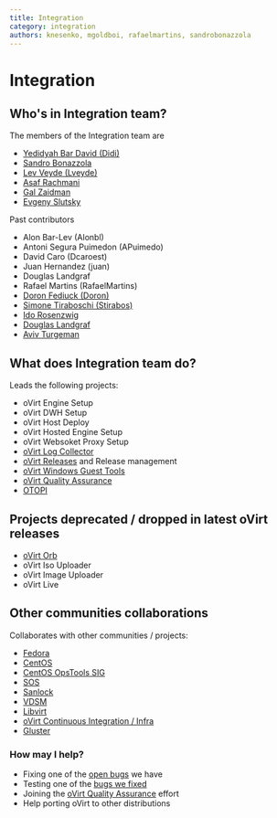 ```yaml
---
title: Integration
category: integration
authors: knesenko, mgoldboi, rafaelmartins, sandrobonazzola
---
```


# Integration

## Who's in Integration team?

The members of the Integration team are

*   [Yedidyah Bar David (Didi)](https://github.com/didib)
*   [Sandro Bonazzola](https://github.com/sandrobonazzola)
*   [Lev Veyde (Lveyde)](https://github.com/lveyde)
*   [Asaf Rachmani](https://github.com/arachmani)
*   [Gal Zaidman](https://github.com/Gal-Zaidman)
*   [Evgeny Slutsky](https://github.com/eslutsky)

Past contributors

*   Alon Bar-Lev (Alonbl)
*   Antoni Segura Puimedon (APuimedo)
*   David Caro (Dcaroest)
*   Juan Hernandez (juan)
*   Douglas Landgraf
*   Rafael Martins (RafaelMartins)
*   [Doron Fediuck (Doron)](https://github.com/doron-fediuck)
*   [Simone Tiraboschi (Stirabos)](https://github.com/tiraboschi)
*   [Ido Rosenzwig](https://github.com/irosenzw)
*   [Douglas Landgraf](https://github.com/dougsland)
*   [Aviv Turgeman](https://github.com/avivtur)


## What does Integration team do?

Leads the following projects:

*   oVirt Engine Setup
*   oVirt DWH Setup
*   oVirt Host Deploy
*   oVirt Hosted Engine Setup
*   oVirt Websoket Proxy Setup
*   [oVirt Log Collector](/develop/developer-guide/engine/engine-tools.html#ovirt-log-collector)
*   [oVirt Releases](/develop/release-management/releases/) and Release management
*   [oVirt Windows Guest Tools](/develop/release-management/features/integration/windows-guest-tools.html)
*   [oVirt Quality Assurance](/develop/qa/index.html)
*   [OTOPI](/develop/developer-guide/engine/otopi.html)

## Projects deprecated / dropped in latest oVirt releases

*   [oVirt Orb](/dropped/ovirt-orb/index.html)
*   oVirt Iso Uploader
*   oVirt Image Uploader
*   oVirt Live

## Other communities collaborations

Collaborates with other communities / projects:

*   [Fedora](https://getfedora.org/)
*   [CentOS](http://centos.org/)
*   [CentOS OpsTools SIG](https://wiki.centos.org/SpecialInterestGroup/OpsTools)
*   [SOS](https://github.com/sosreport)
*   [Sanlock](https://pagure.io/sanlock)
*   [VDSM](/develop/developer-guide/vdsm/vdsm.html)
*   [Libvirt](http://libvirt.org/)
*   [oVirt Continuous Integration / Infra](/develop/infra/infrastructure.html)
*   [Gluster](http://www.gluster.org/)

### How may I help?

*   Fixing one of the [open bugs](https://bugzilla.redhat.com/buglist.cgi?quicksearch=cf_ovirt_team%3Aintegration%20status%3Anew) we have
*   Testing one of the [bugs we fixed](https://bugzilla.redhat.com/buglist.cgi?quicksearch=cf_ovirt_team%3Aintegration%20status%3Amodifed%2Con_qa)
*   Joining the [oVirt Quality Assurance](/develop/qa/index.html) effort
*   Help porting oVirt to other distributions
